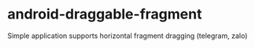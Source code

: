 # android-draggable-fragment
Simple application supports horizontal fragment dragging (telegram, zalo)
